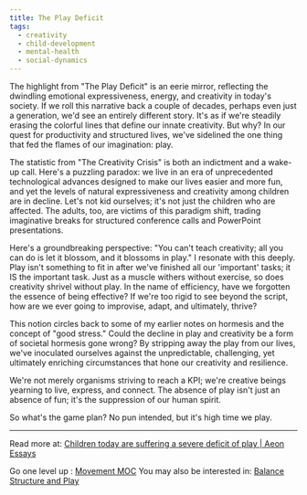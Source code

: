 ```yaml
---
title: The Play Deficit
tags:
  - creativity
  - child-development
  - mental-health
  - social-dynamics
---
```

The highlight from "The Play Deficit" is an eerie mirror, reflecting the dwindling emotional expressiveness, energy, and creativity in today's society. If we roll this narrative back a couple of decades, perhaps even just a generation, we'd see an entirely different story. It's as if we're steadily erasing the colorful lines that define our innate creativity. But why? In our quest for productivity and structured lives, we've sidelined the one thing that fed the flames of our imagination: play.

The statistic from "The Creativity Crisis" is both an indictment and a wake-up call. Here's a puzzling paradox: we live in an era of unprecedented technological advances designed to make our lives easier and more fun, and yet the levels of natural expressiveness and creativity among children are in decline. Let's not kid ourselves; it's not just the children who are affected. The adults, too, are victims of this paradigm shift, trading imaginative breaks for structured conference calls and PowerPoint presentations.

Here's a groundbreaking perspective: "You can't teach creativity; all you can do is let it blossom, and it blossoms in play." I resonate with this deeply. Play isn't something to fit in after we've finished all our 'important' tasks; it IS the important task. Just as a muscle withers without exercise, so does creativity shrivel without play. In the name of efficiency, have we forgotten the essence of being effective? If we're too rigid to see beyond the script, how are we ever going to improvise, adapt, and ultimately, thrive?

This notion circles back to some of my earlier notes on hormesis and the concept of "good stress." Could the decline in play and creativity be a form of societal hormesis gone wrong? By stripping away the play from our lives, we've inoculated ourselves against the unpredictable, challenging, yet ultimately enriching circumstances that hone our creativity and resilience.

We're not merely organisms striving to reach a KPI; we're creative beings yearning to live, express, and connect. The absence of play isn't just an absence of fun; it's the suppression of our human spirit.

So what's the game plan? No pun intended, but it's high time we play.

----

Read more at: [Children today are suffering a severe deficit of play | Aeon Essays](https://aeon.co/essays/children-today-are-suffering-a-severe-deficit-of-play)

Go one level up : [Movement MOC](Maps/Movement%20MOC.md)
You may also be interested in: [Balance Structure and Play](Notes/Balance%20Structure%20and%20Play.md)
